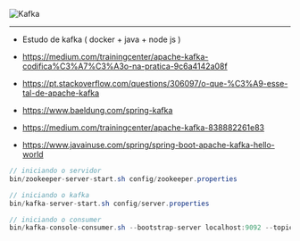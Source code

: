 ![Kafka](https://kafka.apache.org/images/logo.png)

---

 - Estudo de kafka ( docker + java + node js )

 - https://medium.com/trainingcenter/apache-kafka-codifica%C3%A7%C3%A3o-na-pratica-9c6a4142a08f
 - https://pt.stackoverflow.com/questions/306097/o-que-%C3%A9-esse-tal-de-apache-kafka
 - https://www.baeldung.com/spring-kafka
 - https://medium.com/trainingcenter/apache-kafka-838882261e83
 - https://www.javainuse.com/spring/spring-boot-apache-kafka-hello-world
 
 ```java
 // iniciando o servidor
 bin/zookeeper-server-start.sh config/zookeeper.properties
 
 // iniciando o kafka
 bin/kafka-server-start.sh config/server.properties
 
 // iniciando o consumer
bin/kafka-console-consumer.sh --bootstrap-server localhost:9092 --topic topic_test_kafka_java --from-beginning
 ```
 
